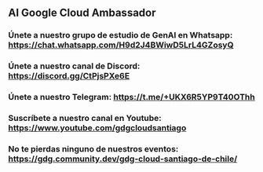 ## AI Google Cloud Ambassador

### Únete a nuestro grupo de estudio de GenAI en Whatsapp: https://chat.whatsapp.com/H9d2J4BWiwD5LrL4GZosyQ

### Únete a nuestro canal de Discord: https://discord.gg/CtPjsPXe6E

### Únete a nuestro Telegram: https://t.me/+UKX6R5YP9T40OThh

### Suscríbete a nuestro canal en Youtube: https://www.youtube.com/gdgcloudsantiago

### No te pierdas ninguno de nuestros eventos: https://gdg.community.dev/gdg-cloud-santiago-de-chile/
